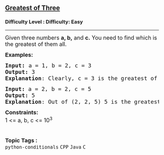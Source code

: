 <h2><a href="https://www.geeksforgeeks.org/problems/greatest-of-three--154612/1?page=2&status=unsolved,attempted&sortBy=accuracy">Greatest of Three</a></h2><h3>Difficulty Level : Difficulty: Easy</h3><hr><div class="problems_problem_content__Xm_eO"><p><span style="font-size: 18px;">Given three numbers <strong>a, b,</strong> and <strong>c.</strong> You need to find which is the greatest of them all.</span></p>
<p><span style="font-size: 18px;"><strong>Examples:</strong></span></p>
<pre><span style="font-size: 18px;"><strong><span style="font-size: 18px;">Input<span style="font-size: 14pt;">: </span></span></strong></span><span style="font-size: 18px;">a = 1, b = 2, c = 3
<strong>Output:</strong> 3
<strong>Explanation</strong>: Clearly, c = 3 is the greatest of (1, 2, 3)</span></pre>
<pre><span style="font-size: 18px;"><strong>Input: </strong>a = 2, b = 2, c = 5
<strong>Output: </strong>5
<strong>Explanation</strong>: Out of (2, 2, 5) 5 is the greatest.</span></pre>
<p><strong><span style="font-size: 18px;">Constraints:<br></span></strong><span style="font-size: 18px;">1 &lt;= a, b, c &lt;= 10<sup>3</sup></span></p></div><br><p><span style=font-size:18px><strong>Topic Tags : </strong><br><code>python-conditionals</code>&nbsp;<code>CPP</code>&nbsp;<code>Java</code>&nbsp;<code>C</code>&nbsp;